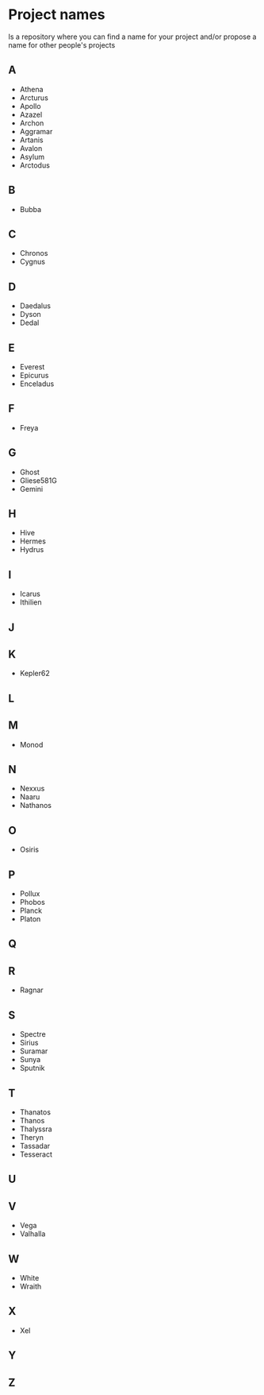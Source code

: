 # Project names
Is a repository where you can find a name for your project and/or propose a name for other people's projects

## A

- Athena
- Arcturus
- Apollo
- Azazel
- Archon
- Aggramar
- Artanis
- Avalon
- Asylum
- Arctodus

## B

- Bubba

## C

- Chronos
- Cygnus

## D

- Daedalus
- Dyson
- Dedal

## E

- Everest
- Epicurus
- Enceladus

## F

- Freya

## G

- Ghost
- Gliese581G
- Gemini

## H

- Hive
- Hermes
- Hydrus

## I

- Icarus
- Ithilien

## J
## K

- Kepler62

## L
## M

- Monod

## N

- Nexxus
- Naaru
- Nathanos

## O

- Osiris

## P

- Pollux
- Phobos
- Planck
- Platon

## Q
## R

- Ragnar

## S

- Spectre
- Sirius
- Suramar
- Sunya
- Sputnik

## T

- Thanatos
- Thanos
- Thalyssra
- Theryn
- Tassadar
- Tesseract

## U
## V

- Vega
- Valhalla

## W

- White
- Wraith

## X

- Xel

## Y
## Z
